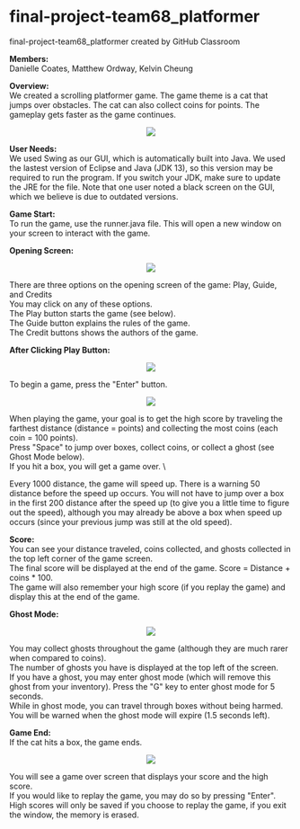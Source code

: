 # final-project-team68_platformer
final-project-team68_platformer created by GitHub Classroom

**Members:** \
Danielle Coates, Matthew Ordway, Kelvin Cheung

**Overview:** \
We created a scrolling platformer game. The game theme is a cat that jumps over obstacles. The cat can also collect coins for points. The gameplay gets faster as the game continues.

<p align="center">
<img src="https://raw.githubusercontent.com/UPenn-CIT599/final-project-team68_platformer/master/sample_images/game1%20basic.gif?token=ANWOM6NFYUZZVEBF22IXSBC56V4G6">
</p>

**User Needs:** \
We used Swing as our GUI, which is automatically built into Java.  We used the lastest version of Eclipse and Java (JDK 13), so this version may be required to run the program. If you switch your JDK, make sure to update the JRE for the file. Note that one user noted a black screen on the GUI, which we believe is due to outdated versions.

**Game Start:** \
To run the game, use the runner.java file. This will open a new window on your screen to interact with the game.

**Opening Screen:** 
<p align="center">
<img src="https://raw.githubusercontent.com/UPenn-CIT599/final-project-team68_platformer/master/sample_images/Opening_Screen.PNG?token=ANWOM6O22UGMKBUIM2EZKV256V4JQ">
</p>

There are three options on the opening screen of the game: Play, Guide, and Credits  \
You may click on any of these options. \
The Play button starts the game (see below). \
The Guide button explains the rules of the game. \
The Credit buttons shows the authors of the game. 

**After Clicking Play Button:** 
<p align="center">
<img src="https://raw.githubusercontent.com/UPenn-CIT599/final-project-team68_platformer/master/sample_images/Enter.PNG?token=ANWOM6OI63WGLHHFKOGOKY256V4L2">
</p>

To begin a game, press the "Enter" button. 

<p align="center">
<img src="https://raw.githubusercontent.com/UPenn-CIT599/final-project-team68_platformer/master/sample_images/Game_Start.PNG?token=ANWOM6LBQLCHRHZDDZFOOCC56V4M4">
          </p>

When playing the game, your goal is to get the high score by traveling the farthest distance (distance = points) and collecting the most coins (each coin = 100 points). \
Press "Space" to jump over boxes, collect coins, or collect a ghost (see Ghost Mode below). \
If you hit a box, you will get a game over. \

Every 1000 distance, the game will speed up. There is a warning 50 distance before the speed up occurs. You will not have to jump over a box in the first 200 distance after the speed up (to give you a little time to figure out the speed), although you may already be above a box when speed up occurs (since your previous jump was still at the old speed). 

**Score:** \
You can see your distance traveled, coins collected, and ghosts collected in the top left corner of the game screen. \
The final score will be displayed at the end of the game. Score = Distance + coins * 100. \
The game will also remember your high score (if you replay the game) and display this at the end of the game.

**Ghost Mode:** 

<p align="center">
<img src="https://raw.githubusercontent.com/UPenn-CIT599/final-project-team68_platformer/master/sample_images/ghost.gif?token=ANWOM6LI5E7ZY7Q3DEARRAC56V4OM">
  </p>

You may collect ghosts throughout the game (although they are much rarer when compared to coins). \
The number of ghosts you have is displayed at the top left of the screen. \
If you have a ghost, you may enter ghost mode (which will remove this ghost from your inventory).
Press the "G" key to enter ghost mode for 5 seconds. \
While in ghost mode, you can travel through boxes without being harmed. \
You will be warned when the ghost mode will expire (1.5 seconds left). 

**Game End:** \
If the cat hits a box, the game ends. 

<p align="center">
<img src="https://raw.githubusercontent.com/UPenn-CIT599/final-project-team68_platformer/master/sample_images/Game_Over.PNG?token=ANWOM6NQVMTIWKD7YXRXHDS56V4PW">
  </p>

You will see a game over screen that displays your score and the high score. \
If you would like to replay the game, you may do so by pressing "Enter". \
High scores will only be saved if you choose to replay the game, if you exit the window, the memory is erased.


